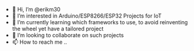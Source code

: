 - 👋 Hi, I’m @erikm30
- 👀 I’m interested in Arduino/ESP8266/ESP32 Projects for IoT
- 🌱 I’m currently learning which frameworks to use, to avoid reinventing the wheel yet have a tailored project
- 💞️ I’m looking to collaborate on such projects
- 📫 How to reach me .. 

<!---
erikm30/erikm30 is a ✨ special ✨ repository because its `README.md` (this file) appears on your GitHub profile.
You can click the Preview link to take a look at your changes.
--->
